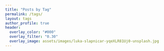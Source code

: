 ```yaml
---
title: "Posts by Tag"
permalink: /tags/
layout: tags
author_profile: true
header:
  overlay_color: "#000"
  overlay_filter: "0.30"
  overlay_image: assets/images/luka-slapnicar-yqeXLR81Uj0-unsplash.jpg
---
```

